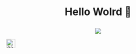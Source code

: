 

<!--
**BLG420/BLG420** is a ✨ _special_ ✨ repository because its `README.md` (this file) appears on your GitHub profile.

Here are some ideas to get you started:

- 🔭 I’m currently working on ...
- 🌱 I’m currently learning ...
- 👯 I’m looking to collaborate on ...
- 🤔 I’m looking for help with ...
- 💬 Ask me about ...
- 📫 How to reach me: ...
- 😄 Pronouns: ...
- ⚡ Fun fact: ...
-->


<h1 align="center">

  Hello Wolrd 👋

</h2>

<!--
<script>
    document.getElementById('image').src = `https://atombot.best/widget/theme-2/921434569197117490.png?${Date.now()}`
</script>
-->


<p align="center" id="image">
  <img src="https://atombot.best/widget/theme-2/921434569197117490.png?"><br>
</p>


<!--
<p align="center">
  <img src="https://discord.c99.nl/widget/theme-2/921434569197117490.png"><br>
</p>
-->

<!--
<p align="center"> 
  <img src="https://komarev.com/ghpvc/?username=your-github-BLG420&color=red"/>
</p>
-->

 <a href="https://github.com/BLG420">
  <img align="left" alt="Github" width="25px" src="https://cdn.jsdelivr.net/npm/simple-icons@v3/icons/github.svg" />
</a>

</a>
</a>
